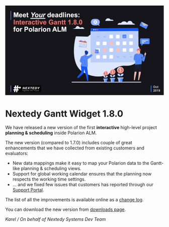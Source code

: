 ![Gantt Screenshot](img/announcement-1.8.0.png)

# Nextedy Gantt Widget 1.8.0

We have released a new version of the first **interactive** high-level project **planning & scheduling** inside Polarion ALM.

The new version (compared to 1.7.0) includes couple of great enhancements that we have collected from existing customers and evaluators:

 * New data mappings make it easy to map your Polarion data to the Gantt-like planning & scheduling views.
 * Support for global working calendar ensures that the planning now respects the working time settings.
 * ... and we fixed few issues that customers has reported through our [Support Portal](https://nextedy.freshdesk.com).

The list of all the improvements is available online as a [change log](../changelog).

You can download the new version from [downloads page](../download).

*Karel / On behalf of Nextedy Systems Dev Team*

<br>
<br>
<br>


